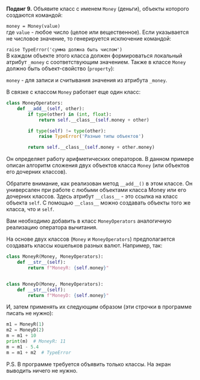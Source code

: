 **Подвиг 9.** Объявите класс с именем `Money` (деньги), объекты которого создаются командой:

`money = Money(value)` \
где `value` - любое число (целое или вещественное). Если указывается не числовое значение, 
то генерируется исключение командой:

`raise TypeError('сумма должна быть числом')` \
В каждом объекте этого класса должен формироваться локальный атрибут `_money` с соответствующим значением.
Также в классе `Money` должно быть объект-свойство (`property`):

`money` - для записи и считывания значения из атрибута `_money`.

В связке с классом `Money` работает еще один класс:

```python
class MoneyOperators:
    def __add__(self, other):
        if type(other) in (int, float):
            return self.__class__(self.money + other)

        if type(self) != type(other):
            raise TypeError('Разные типы объектов')

        return self.__class__(self.money + other.money)
```

Он определяет работу арифметических операторов. В данном примере описан алгоритм сложения двух объектов класса `Money` 
(или объектов его дочерних классов).

Обратите внимание, как реализован метод `__add__()` в этом классе. Он универсален при работе с любыми объектами класса 
Money или его дочерних классов. Здесь атрибут `__class__` - это ссылка на класс объекта `self`. С помощью `__class__` можно 
создавать объекты того же класса, что и `self`.

Вам необходимо добавить в класс `MoneyOperators` аналогичную реализацию оператора вычитания.

На основе двух классов (`Money` и `MoneyOperators`) предполагается создавать классы кошельков разных валют. Например, так:

```python
class MoneyR(Money, MoneyOperators):
    def __str__(self):
        return f"MoneyR: {self.money}"


class MoneyD(Money, MoneyOperators):
    def __str__(self):
        return f"MoneyD: {self.money}"
```

И, затем применять их следующим образом (эти строчки в программе писать не нужно):

```python
m1 = MoneyR(1)
m2 = MoneyD(2)
m = m1 + 10
print(m)  # MoneyR: 11
m = m1 - 5.4
m = m1 + m2  # TypeError
```

P.S. В программе требуется объявить только классы. На экран выводить ничего не нужно.